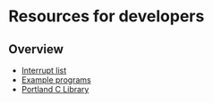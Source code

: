 # Resources for developers
## Overview
* [Interrupt list](interrupts)
* [Example programs](../users/programs)
* [Portland C Library](https://github.com/negative-four-potatoes/portland-c-library)
